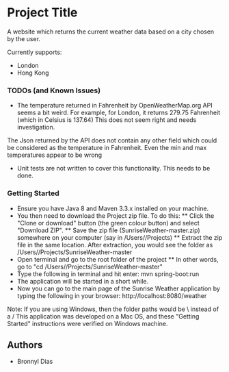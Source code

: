 # Project Title

A website which returns the current weather data based on a city chosen by the user.

Currently supports:
* London
* Hong Kong

### TODOs (and Known Issues)
* The temperature returned in Fahrenheit by OpenWeatherMap.org API seems a bit weird. For example, for London, it returns 279.75 Fahrenheit (which in Celsius is 137.64)
This does not seem right and needs investigation.

The Json returned by the API does not contain any other field which could be considered as the temperature in Fahrenheit.
Even the min and max temperatures appear to be wrong

* Unit tests are not written to cover this functionality. This needs to be done.

### Getting Started

* Ensure you have Java 8 and Maven 3.3.x installed on your machine.
* You then need to download the Project zip file. To do this:
** Click the "Clone or download" button (the green colour button) and select "Download ZIP".
** Save the zip file (SunriseWeather-master.zip) somewhere on your computer (say in /Users/<yourname>/Projects)
** Extract the zip file in the same location. After extraction, you would see the folder as /Users/<yourname>/Projects/SunriseWeather-master
* Open terminal and go to the root folder of the project
** In other words, go to "cd /Users/<yourname>/Projects/SunriseWeather-master"
* Type the following in terminal and hit enter: mvn spring-boot:run
* The application will be started in a short while.
* Now you can go to the main page of the Sunrise Weather application by typing the following in your browser: http://localhost:8080/weather

Note: If you are using Windows, then the folder paths would be \ instead of a /
This application was developed on a Mac OS, and these "Getting Started" instructions were verified on Windows machine.

## Authors

* Bronnyl Dias



